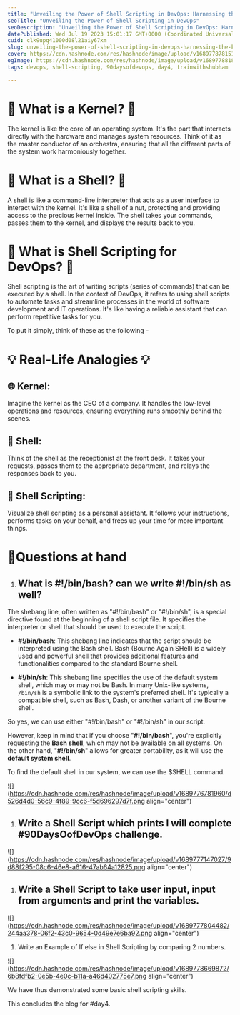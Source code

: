 ```yaml
---
title: "Unveiling the Power of Shell Scripting in DevOps: Harnessing the Kernel's Secrets"
seoTitle: "Unveiling the Power of Shell Scripting in DevOps"
seoDescription: "Unveiling the Power of Shell Scripting in DevOps: Harnessing the Kernel's Secrets"
datePublished: Wed Jul 19 2023 15:01:17 GMT+0000 (Coordinated Universal Time)
cuid: clk9upq41000d08l21aiy67xm
slug: unveiling-the-power-of-shell-scripting-in-devops-harnessing-the-kernels-secrets
cover: https://cdn.hashnode.com/res/hashnode/image/upload/v1689778781511/4b8a23e6-9841-4745-bb39-6df8b8516cab.png
ogImage: https://cdn.hashnode.com/res/hashnode/image/upload/v1689778818505/ecf18f3a-62cd-4ebb-99cb-c58ce524c383.png
tags: devops, shell-scripting, 90daysofdevops, day4, trainwithshubham

---
```


# 🌽 What is a Kernel? 🌽

The kernel is like the core of an operating system. It's the part that interacts directly with the hardware and manages system resources. Think of it as the master conductor of an orchestra, ensuring that all the different parts of the system work harmoniously together.

# 🐚 What is a Shell? 🐚

A shell is like a command-line interpreter that acts as a user interface to interact with the kernel. It's like a shell of a nut, protecting and providing access to the precious kernel inside. The shell takes your commands, passes them to the kernel, and displays the results back to you.

# 📜 What is Shell Scripting for DevOps? 📜

Shell scripting is the art of writing scripts (series of commands) that can be executed by a shell. In the context of DevOps, it refers to using shell scripts to automate tasks and streamline processes in the world of software development and IT operations. It's like having a reliable assistant that can perform repetitive tasks for you.

To put it simply, think of these as the following -

# 💡 Real-Life Analogies 💡

## 🌐 **Kernel**:

Imagine the kernel as the CEO of a company. It handles the low-level operations and resources, ensuring everything runs smoothly behind the scenes.

## 💬 **Shell**:

Think of the shell as the receptionist at the front desk. It takes your requests, passes them to the appropriate department, and relays the responses back to you.

## 🤖 **Shell Scripting**:

Visualize shell scripting as a personal assistant. It follows your instructions, performs tasks on your behalf, and frees up your time for more important things.

# 🙋Questions at hand

1. ## What is #!/bin/bash? can we write #!/bin/sh as well?
    

The shebang line, often written as "#!/bin/bash" or "#!/bin/sh", is a special directive found at the beginning of a shell script file. It specifies the interpreter or shell that should be used to execute the script.

* **#!/bin/bash**: This shebang line indicates that the script should be interpreted using the Bash shell. Bash (Bourne Again SHell) is a widely used and powerful shell that provides additional features and functionalities compared to the standard Bourne shell.
    
* **#!/bin/sh**: This shebang line specifies the use of the default system shell, which may or may not be Bash. In many Unix-like systems, `/bin/sh` is a symbolic link to the system's preferred shell. It's typically a compatible shell, such as Bash, Dash, or another variant of the Bourne shell.
    

So yes, we can use either "#!/bin/bash" or "#!/bin/sh" in our script.

However, keep in mind that if you choose "**#!/bin/bash**", you're explicitly requesting the **Bash shell**, which may not be available on all systems. On the other hand, "**#!/bin/sh**" allows for greater portability, as it will use the **default system shell**.

To find the default shell in our system, we can use the $SHELL command.

![](https://cdn.hashnode.com/res/hashnode/image/upload/v1689776781960/d526d4d0-56c9-4f89-9cc6-f5d696297d7f.png align="center")

1. ## Write a Shell Script which prints I will complete #90DaysOofDevOps challenge.
    

![](https://cdn.hashnode.com/res/hashnode/image/upload/v1689777147027/9d88f295-08c6-46e8-a616-47ab64a12825.png align="center")

1. ## Write a Shell Script to take user input, input from arguments and print the variables.
    

![](https://cdn.hashnode.com/res/hashnode/image/upload/v1689777804482/244aa378-06f2-43c0-9654-0d49e7e6ba92.png align="center")

1. Write an Example of If else in Shell Scripting by comparing 2 numbers.
    

![](https://cdn.hashnode.com/res/hashnode/image/upload/v1689778669872/6b8fdfb2-0e5b-4e0c-b11a-a46d402775e7.png align="center")

We have thus demonstrated some basic shell scripting skills.

This concludes the blog for #day4.